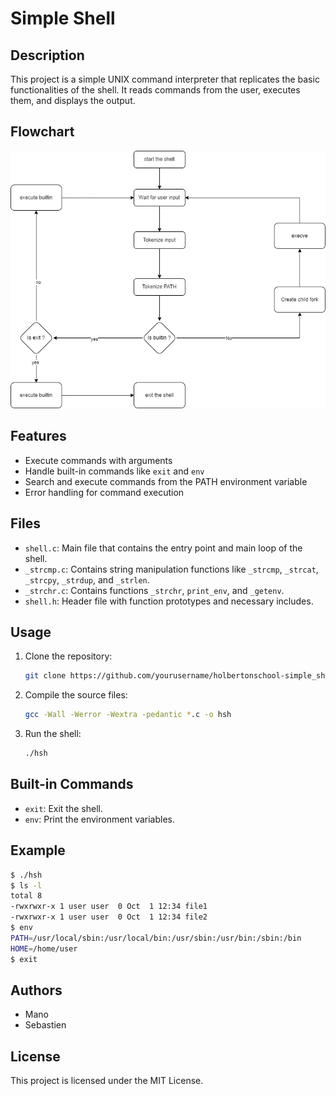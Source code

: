 # Simple Shell

## Description
This project is a simple UNIX command interpreter that replicates the basic functionalities of the shell. It reads commands from the user, executes them, and displays the output.
## Flowchart
![flowchart](flowchartshell.drawio.png)
## Features
- Execute commands with arguments
- Handle built-in commands like `exit` and `env`
- Search and execute commands from the PATH environment variable
- Error handling for command execution

## Files
- `shell.c`: Main file that contains the entry point and main loop of the shell.
- `_strcmp.c`: Contains string manipulation functions like `_strcmp`, `_strcat`, `_strcpy`, `_strdup`, and `_strlen`.
- `_strchr.c`: Contains functions `_strchr`, `print_env`, and `_getenv`.
- `shell.h`: Header file with function prototypes and necessary includes.

## Usage
1. Clone the repository:
	```sh
	git clone https://github.com/yourusername/holbertonschool-simple_shell.git
	```
2. Compile the source files:
	```sh
	gcc -Wall -Werror -Wextra -pedantic *.c -o hsh
	```
3. Run the shell:
	```sh
	./hsh
	```

## Built-in Commands
- `exit`: Exit the shell.
- `env`: Print the environment variables.

## Example
```sh
$ ./hsh
$ ls -l
total 8
-rwxrwxr-x 1 user user  0 Oct  1 12:34 file1
-rwxrwxr-x 1 user user  0 Oct  1 12:34 file2
$ env
PATH=/usr/local/sbin:/usr/local/bin:/usr/sbin:/usr/bin:/sbin:/bin
HOME=/home/user
$ exit
```

## Authors
- Mano
- Sebastien

## License
This project is licensed under the MIT License.
